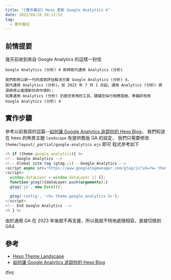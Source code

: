 ```yaml
---
title: "[實作筆記] Hexo 更新 Google Analytics 4"
date: 2022/04/26 20:12:53
tag:
  - 實作筆記
---
```


## 前情提要

幾天前收到來自 Google Analytics 的這樣一封信

```text
Google Analytics (分析) 4 即將取代通用 Analytics (分析)

我們即將以新一代的成效評估解決方案 Google Analytics (分析) 4，
取代通用 Analytics (分析)。從 2023 年 7 月 1 日起，通用 Analytics (分析) 資源將停止處理新的命中資料；
如果通用 Analytics (分析) 仍是您常用的工具，建議您採行相應措施，準備好改用 Google Analytics (分析) 4
```

## 實作步驟

參考以前我寫的這篇--[如何讓 Google Analytics 追踪你的 Hexo Blog](https://blog.marsen.me/2016/08/25/2016/add_google_analytics_to_hexo_blog_1/)，
我們知道在 hexo 的佈景主題 `landscape` 有提供舊版 GA 的設定，
我們只需要修改 `theme/layout/_partial/google-analytics.ejs` 即可
程式參考如下

```javascript
<% if (theme.google_analytics){ %>
<!-- Google Analytics -->
<!-- Global site tag (gtag.js) - Google Analytics -->
<script async src="https://www.googletagmanager.com/gtag/js?id=<%= theme.google_analytics %>"></script>
<script>
  window.dataLayer = window.dataLayer || [];
  function gtag(){dataLayer.push(arguments);}
  gtag('js', new Date());

  gtag('config', '<%= theme.google_analytics %>');
</script>
<!-- End Google Analytics -->
<% } %>
```

由於通用 GA 在 2023 年後就不再支援，所以我就不特地處理相容，直接切換到 GA4

## 參考

- [Hexo Theme Landscape](https://github.com/hexojs/hexo-theme-landscape)
- [如何讓 Google Analytics 追踪你的 Hexo Blog](https://blog.marsen.me/2016/08/25/2016/add_google_analytics_to_hexo_blog_1/)

(fin)
